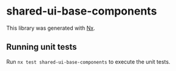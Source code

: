 # shared-ui-base-components

This library was generated with [Nx](https://nx.dev).

## Running unit tests

Run `nx test shared-ui-base-components` to execute the unit tests.
